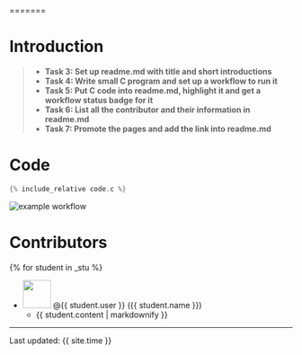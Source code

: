 =======
# Introduction
>- **Task 3: Set up readme.md with title and short introductions**
>- **Task 4: Write small C program and set up a workflow to run it**
>- **Task 5: Put C code into readme.md, highlight it and get a workflow status badge for it**
>- **Task 6: List all the contributor and their information in readme.md**
>- **Task 7: Promote the pages and add the link into readme.md**
# Code
```c
{% include_relative code.c %}
```
![example workflow](https://github.com/csci3251-2023/project-team-i/actions/workflows/c-cpp.yml/badge.svg)
# Contributors

{% for student in _stu %}
  - <img src="{{ student.image }}" width="50" height="50"> @{{ student.user }} ({{ student.name }})
    - {{ student.content | markdownify }}
---
Last updated: {{ site.time }}
